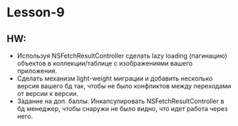 # Lesson-9

## HW: 

* Используя NSFetchResultController сделать lazy loading (пагинацию) объектов в коллекции/таблице с изображениями вашего приложения.
* Сделать механизм light-weight миграции и добавить несколько версия вашего бд так, чтобы не было конфликтов между переходами от версии к версии. 
* Задание на доп. баллы: Инкапсулировать NSFetchResultController в бд менеджер, чтобы снаружи не было видно, что идет работа через него. 
